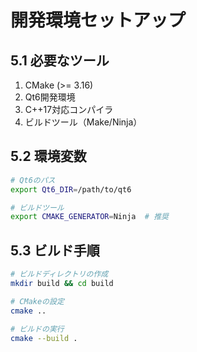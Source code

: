# 開発環境セットアップ

## 5.1 必要なツール
1. CMake (>= 3.16)
2. Qt6開発環境
3. C++17対応コンパイラ
4. ビルドツール（Make/Ninja）

## 5.2 環境変数
```bash
# Qt6のパス
export Qt6_DIR=/path/to/qt6

# ビルドツール
export CMAKE_GENERATOR=Ninja  # 推奨
```

## 5.3 ビルド手順
```bash
# ビルドディレクトリの作成
mkdir build && cd build

# CMakeの設定
cmake ..

# ビルドの実行
cmake --build .
